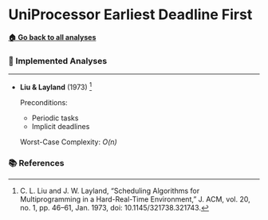 # UniProcessor Earliest Deadline First

[**🏠 Go back to all analyses**](../../../README.md#-available-analyses)

### 🧪 Implemented Analyses

---

- **Liu & Layland** (1973) [^1]

    Preconditions:
    - Periodic tasks
    - Implicit deadlines

    Worst-Case Complexity: *O(n)*

### 📚 References

[^1]: C. L. Liu and J. W. Layland, “Scheduling Algorithms for Multiprogramming in a Hard-Real-Time Environment,” J. ACM, vol. 20, no. 1, pp. 46–61, Jan. 1973, doi: 10.1145/321738.321743.